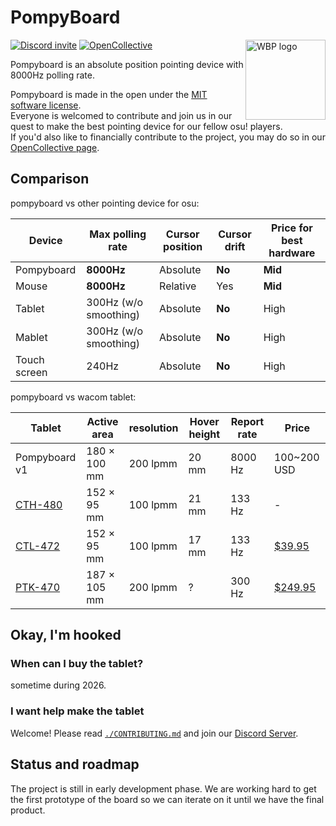 # PompyBoard

<img
  align="right"
  width="128"
  height="128"
  alt="WBP logo"
  src="https://avatars.githubusercontent.com/u/217714136"
/>

[![Discord invite](https://dcbadge.limes.pink/api/server/h27rwcBn73)][discord]
[![OpenCollective](https://img.shields.io/badge/_-opencollective-gray?style=for-the-badge&logo=opencollective)][opencollective]

Pompyboard is an absolute position pointing device with 8000Hz polling rate.

Pompyboard is made in the open under the [MIT software license][license].\
Everyone is welcomed to contribute and join us in our quest to make the best
pointing device for our fellow osu! players.\
If you'd also like to financially contribute to the project, you may do so in
our [OpenCollective page][opencollective].

## Comparison

pompyboard vs other pointing device for osu:

| Device       | Max polling rate      | Cursor position | Cursor drift | Price for best hardware |
| ------------ | --------------------- | --------------- | ------------ | ----------------------- |
| Pompyboard   | **8000Hz**            | Absolute        | **No**       | **Mid**                 |
| Mouse        | **8000Hz**            | Relative        | Yes          | **Mid**                 |
| Tablet       | 300Hz (w/o smoothing) | Absolute        | **No**       | High                    |
| Mablet       | 300Hz (w/o smoothing) | Absolute        | **No**       | High                    |
| Touch screen | 240Hz                 | Absolute        | **No**       | High                    |

pompyboard vs wacom tablet:

| Tablet            | Active area  | resolution | Hover height | Report rate | Price                                                                             |
| ----------------- | ------------ | ---------- | ------------ | ----------- | --------------------------------------------------------------------------------- |
| Pompyboard v1     | 180 × 100 mm | 200 lpmm   | 20 mm        | 8000 Hz     | 100~200 USD                                                                       |
| [CTH-480][cth480] | 152 × 95 mm  | 100 lpmm   | 21 mm        | 133 Hz      | -                                                                                 |
| [CTL-472][ctl472] | 152 × 95 mm  | 100 lpmm   | 17 mm        | 133 Hz      | [$39.95](https://estore.wacom.com/en-us/one-by-wacom-small-ctl472k1a.html)        |
| [PTK-470][ptk470] | 187 × 105 mm | 200 lpmm   | ?            | 300 Hz      | [$249.95](https://estore.wacom.com/en-us/wacom-intuos-pro-small-s-ptk470k0a.html) |

## Okay, I'm hooked

### When can I buy the tablet?

sometime during 2026.

### I want help make the tablet

Welcome! Please read [`./CONTRIBUTING.md`][contributing] and join our
[Discord Server][discord].

## Status and roadmap

The project is still in early development phase.
We are working hard to get the first prototype of the board so we can iterate on
it until we have the final product.

[discord]: https://discord.gg/h27rwcBn73
[opencollective]: https://opencollective.com/pompyboard
[license]: https://github.com/pompyboard/pompyboard/blob/master/LICENSE
[contributing]: https://github.com/pompyboard/pompyboard/blob/master/CONTRIBUTING.md
[cth480]: https://docs.google.com/spreadsheets/d/125LNzGmidy1gagwYUt12tRhrNdrWFHhWon7kxWY7iWU/edit?gid=854129046#gid=854129046&range=B15
[ctl472]: https://docs.google.com/spreadsheets/d/125LNzGmidy1gagwYUt12tRhrNdrWFHhWon7kxWY7iWU/edit?gid=854129046#gid=854129046&range=B18
[ptk470]: https://docs.google.com/spreadsheets/d/125LNzGmidy1gagwYUt12tRhrNdrWFHhWon7kxWY7iWU/edit?gid=854129046#gid=854129046&range=B65

